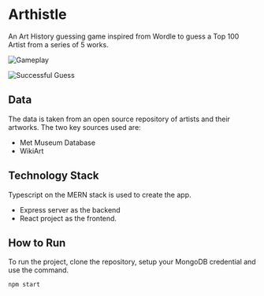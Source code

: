 # Arthistle
An Art History guessing game inspired from Wordle to guess a Top 100 Artist from a series of 5 works.

![Gameplay](https://github.com/user-attachments/assets/964b053d-5972-49c2-9e32-4edbd6700eda)

![Successful Guess](https://github.com/user-attachments/assets/34d33a1e-543a-4de0-8b31-afc5ae0bf671)


## Data

The data is taken from an open source repository of artists and their artworks. The two key sources used are:
- Met Museum Database
- WikiArt

## Technology Stack

Typescript on the MERN stack is used to create the app.
- Express server as the backend
- React project as the frontend.

## How to Run

To run the project, clone the repository, setup your MongoDB credential and use the command.

```bash
npm start
```
